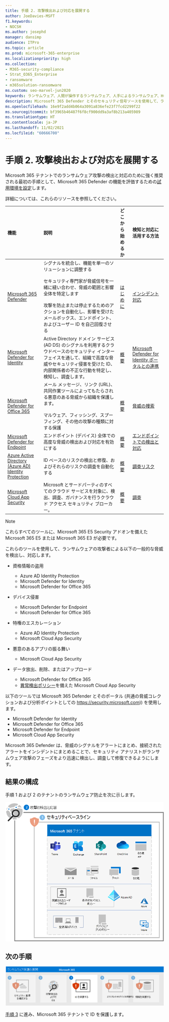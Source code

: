 ```yaml
---
title: 手順 2. 攻撃検出および対応を展開する
author: JoeDavies-MSFT
f1.keywords:
- NOCSH
ms.author: josephd
manager: dansimp
audience: ITPro
ms.topic: article
ms.prod: microsoft-365-enterprise
ms.localizationpriority: high
ms.collection:
- M365-security-compliance
- Strat_O365_Enterprise
- ransomware
- m365solution-ransomware
ms.custom: seo-marvel-jun2020
keywords: ランサムウェア、人間が操作するランサムウェア、人手によるランサムウェア、HumOR、強要攻撃、ランサムウェア攻撃、暗号化、暗号ウイルス学、ゼロ トラスト
description: Microsoft 365 Defender とそのセキュリティ信号ソースを使用して、ランサムウェアの攻撃から Microsoft 365 リソースを保護します。
ms.openlocfilehash: 16e9f2add4b064a3091a836efe23f7fcd2299f22
ms.sourcegitcommit: bf3965b46487f6f8cf900dd9a3af8b213a405989
ms.translationtype: HT
ms.contentlocale: ja-JP
ms.lasthandoff: 11/02/2021
ms.locfileid: "60666700"
---
```

# <a name="step-2-deploy-attack-detection-and-response"></a>手順 2. 攻撃検出および対応を展開する

Microsoft 365 テナントでのランサムウェア攻撃の検出と対応のために強く推奨される最初の手順として、Microsoft 365 Defender の機能を評価するための[試用環境を設定](/microsoft-365/security/defender/eval-overview)します。

詳細については、これらのリソースを参照してください。

| 機能 | 説明 | どこから始めるか | 検知と対応に活用する方法 |
|:-------|:-----|:-------|:-------|
| [Microsoft 365 Defender](/microsoft-365/security/defender) | シグナルを統合し、機能を単一のソリューションに調整する <br><br> セキュリティ専門家が脅威信号を一緒に縫い合わせ、脅威の範囲と影響全体を特定します <br><br> 攻撃を防止または停止するためのアクションを自動化し、影響を受けたメールボックス、エンドポイント、およびユーザー ID を自己回復させる | [はじめに](/microsoft-365/security/defender/get-started) | [インシデント対応](/microsoft-365/security/defender/incidents-overview) |
| [Microsoft Defender for Identity](/defender-for-identity/what-is) |  Active Directory ドメイン サービス (AD DS) のシグナルを利用するクラウドベースのセキュリティ インターフェイスを通して、組織で高度な脅威やセキュリティ侵害を受けた ID、内部関係者の不正な行動を特定し、検知し、調査します。 | [概要](/defender-for-identity/what-is) | [Microsoft Defender for Identity ポータルとの連携](/defender-for-identity/workspace-portal) |
| [Microsoft Defender for Office 365](/microsoft-365/security/office-365-security) | メール メッセージ、リンク (URL)、共同作業ツールによってもたらされる悪意のある脅威から組織を保護します。 <br><br> マルウェア、フィッシング、スプーフィング、その他の攻撃の種類に対する保護  | [概要](/microsoft-365/security/office-365-security/overview) | [脅威の捜索](/microsoft-365/security/office-365-security/threat-hunting-in-threat-explorer) |
| [Microsoft Defender for Endpoint](/microsoft-365/security/defender-endpoint) | エンドポイント (デバイス) 全体での高度な脅威の検出および対応を有効にする | [概要](/microsoft-365/security/defender-endpoint/microsoft-defender-endpoint)  | [エンドポイントでの検出と対応](/microsoft-365/security/defender-endpoint/overview-endpoint-detection-response) |
| [Azure Active Directory (Azure AD) Identity Protection](/azure/active-directory/identity-protection/) | ID ベースのリスクの検出と修復、およびそれらのリスクの調査を自動化する | [概要](/azure/active-directory/identity-protection/overview-identity-protection) | [調査リスク](/azure/active-directory/identity-protection/howto-identity-protection-investigate-risk) |
| [Microsoft Cloud App Security](/cloud-app-security) | Microsoft とサードパーティのすべてのクラウド サービスを対象に、検出、調査、ガバナンスを行うクラウド アクセス セキュリティ ブローカー。 | [概要](/cloud-app-security/what-is-cloud-app-security) | [調査](/cloud-app-security/investigate) |

>[!Note]
>これらすべてのツールに、Microsoft 365 E5 Security アドオンを備えた Microsoft 365 E5 または Microsoft 365 E3 が必要です。
>

これらのツールを使用して、ランサムウェアの攻撃者による以下の一般的な脅威を検出し、対応します。

- 資格情報の盗用

   - Azure AD Identity Protection
   - Microsoft Defender for Identity
   - Microsoft Defender for Office 365

- デバイス侵害

   - Microsoft Defender for Endpoint
   - Microsoft Defender for Office 365

- 特権のエスカレーション

   - Azure AD Identity Protection
   - Microsoft Cloud App Security

- 悪意のあるアプリの振る舞い

   - Microsoft Cloud App Security

- データ放出、削除、またはアップロード

   - Microsoft Defender for Office 365
   - [異常検出ポリシー](/cloud-app-security/anomaly-detection-policy#ransomware-activity)を備えた Microsoft Cloud App Security

以下のツールでは Microsoft 365 Defender とそのポータル (共通の脅威コレクションおよび分析ポイントとしての https://security.microsoft.com)) を使用します。

- Microsoft Defender for Identity
- Microsoft Defender for Office 365
- Microsoft Defender for Endpoint
- Microsoft Cloud App Security

Microsoft 365 Defender は、脅威のシグナルをアラートにまとめ、接続されたアラートをインシデントにまとめることで、セキュリティ アナリストがランサムウェア攻撃のフェーズをより迅速に検出し、調査して修復できるようにします。

## <a name="resulting-configuration"></a>結果の構成

手順 1 および 2 のテナントのランサムウェア防止を次に示します。

![手順 2 の後の Microsoft 365 テナントのランサムウェア防止](../media/ransomware-protection-microsoft-365/ransomware-protection-microsoft-365-architecture-step2.png)

## <a name="next-step"></a>次の手順

[![Microsoft 365 を使用してランサムウェアから保護するための手順 3](../media/ransomware-protection-microsoft-365/ransomware-protection-microsoft-365-step3.png)](ransomware-protection-microsoft-365-identities.md)

[手順 3](ransomware-protection-microsoft-365-identities.md) に進み、Microsoft 365 テナントで ID を保護します。
